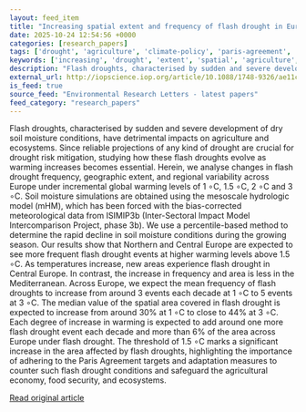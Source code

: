 ```yaml
---
layout: feed_item
title: "Increasing spatial extent and frequency of flash drought in Europe with each degree of global warming"
date: 2025-10-24 12:54:56 +0000
categories: [research_papers]
tags: ['drought', 'agriculture', 'climate-policy', 'paris-agreement', 'water-crisis', 'food-security']
keywords: ['increasing', 'drought', 'extent', 'spatial', 'agriculture', 'climate-policy', 'paris-agreement', 'water-crisis']
description: "Flash droughts, characterised by sudden and severe development of dry soil moisture conditions, have detrimental impacts on agriculture and ecosystems"
external_url: http://iopscience.iop.org/article/10.1088/1748-9326/ae11c8
is_feed: true
source_feed: "Environmental Research Letters - latest papers"
feed_category: "research_papers"
---
```


Flash droughts, characterised by sudden and severe development of dry soil moisture conditions, have detrimental impacts on agriculture and ecosystems. Since reliable projections of any kind of drought are crucial for drought risk mitigation, studying how these flash droughts evolve as warming increases becomes essential. Herein, we analyse changes in flash drought frequency, geographic extent, and regional variability across Europe under incremental global warming levels of 1 ∘C, 1.5 ∘C, 2 ∘C and 3 ∘C. Soil moisture simulations are obtained using the mesoscale hydrologic model (mHM), which has been forced with the bias-corrected meteorological data from ISIMIP3b (Inter-Sectoral Impact Model Intercomparison Project, phase 3b). We use a percentile-based method to determine the rapid decline in soil moisture conditions during the growing season. Our results show that Northern and Central Europe are expected to see more frequent flash drought events at higher warming levels above 1.5 ∘C. As temperatures increase, new areas experience flash drought in Central Europe. In contrast, the increase in frequency and area is less in the Mediterranean. Across Europe, we expect the mean frequency of flash droughts to increase from around 3 events each decade at 1 ∘C to 5 events at 3 ∘C. The median value of the spatial area covered in flash drought is expected to increase from around 30% at 1 ∘C to close to 44% at 3 ∘C. Each degree of increase in warming is expected to add around one more flash drought event each decade and more than 6% of the area across Europe under flash drought. The threshold of 1.5 ∘C marks a significant increase in the area affected by flash droughts, highlighting the importance of adhering to the Paris Agreement targets and adaptation measures to counter such flash drought conditions and safeguard the agricultural economy, food security, and ecosystems.

[Read original article](http://iopscience.iop.org/article/10.1088/1748-9326/ae11c8)
